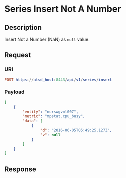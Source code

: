 # Series Insert Not A Number 

## Description

Insert Not a Number (NaN) as `null` value.  

## Request

### URI
```elm
POST https://atsd_host:8443/api/v1/series/insert
```
### Payload
```json
[
    {
        "entity": "nurswgvml007",
        "metric": "mpstat.cpu_busy",
        "data": [
            {
                "d": "2016-06-05T05:49:25.127Z",
                "v": null
            }
        ]
    }
]
```
## Response 
```
```
